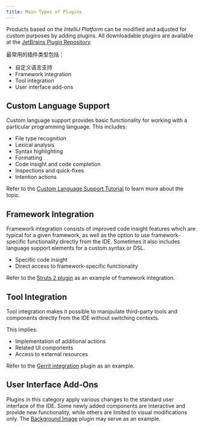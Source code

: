 ```yaml
---
title: Main Types of Plugins
---
```


Products based on the *IntelliJ Platform* can be modified and adjusted for custom purposes by adding plugins. All downloadable plugins are available at the [JetBrains Plugin Repository](https://plugins.jetbrains.com/).

最常用的插件类型包括：

* 自定义语言支持
* Framework integration
* Tool integration
* User interface add-ons

## Custom Language Support

Custom language support provides basic functionality for working with a particular programming language. This includes:

* File type recognition
* Lexical analysis
* Syntax highlighting
* Formatting
* Code insight and code completion
* Inspections and quick-fixes
* Intention actions

Refer to the [Custom Language Support Tutorial](/tutorials/custom_language_support_tutorial.md) to learn more about the topic.

## Framework Integration

Framework integration consists of improved code insight features which are typical for a given framework, as well as the option to use framework-specific functionality directly from the IDE. Sometimes it also includes language support elements for a custom syntax or DSL.

* Specific code insight
* Direct access to framework-specific functionality

Refer to the [Struts 2 plugin](https://plugins.jetbrains.com/plugin/1698) as an example of framework integration.

## Tool Integration

Tool integration makes it possible to manipulate third-party tools and components directly from the IDE without switching contexts.
 
This implies:

* Implementation of additional actions 
* Related UI components
* Access to external resources

Refer to the [Gerrit integration](https://plugins.jetbrains.com/plugin/7272?pr=idea) plugin as an example.

## User Interface Add-Ons

Plugins in this category apply various changes to the standard user interface of the IDE. Some newly added components are interactive and provide new functionality, while others are limited to visual modifications only. The [Background Image](https://plugins.jetbrains.com/plugin/72) plugin may serve as an example.
